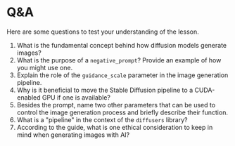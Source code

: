 # Q&A

Here are some questions to test your understanding of the lesson.

1.  What is the fundamental concept behind how diffusion models generate images?
2.  What is the purpose of a `negative_prompt`? Provide an example of how you might use one.
3.  Explain the role of the `guidance_scale` parameter in the image generation pipeline.
4.  Why is it beneficial to move the Stable Diffusion pipeline to a CUDA-enabled GPU if one is available?
5.  Besides the prompt, name two other parameters that can be used to control the image generation process and briefly describe their function.
6.  What is a "pipeline" in the context of the `diffusers` library?
7.  According to the guide, what is one ethical consideration to keep in mind when generating images with AI?
